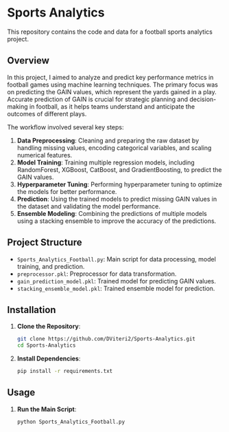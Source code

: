 
# Sports Analytics

This repository contains the code and data for a football sports analytics project.

## Overview

In this project, I aimed to analyze and predict key performance metrics in football games using machine learning techniques. The primary focus was on predicting the GAIN values, which represent the yards gained in a play. Accurate prediction of GAIN is crucial for strategic planning and decision-making in football, as it helps teams understand and anticipate the outcomes of different plays.

The workflow involved several key steps:

1. **Data Preprocessing**: Cleaning and preparing the raw dataset by handling missing values, encoding categorical variables, and scaling numerical features.
2. **Model Training**: Training multiple regression models, including RandomForest, XGBoost, CatBoost, and GradientBoosting, to predict the GAIN values.
3. **Hyperparameter Tuning**: Performing hyperparameter tuning to optimize the models for better performance.
4. **Prediction**: Using the trained models to predict missing GAIN values in the dataset and validating the model performance.
5. **Ensemble Modeling**: Combining the predictions of multiple models using a stacking ensemble to improve the accuracy of the predictions.

## Project Structure

- `Sports_Analytics_Football.py`: Main script for data processing, model training, and prediction.
- `preprocessor.pkl`: Preprocessor for data transformation.
- `gain_prediction_model.pkl`: Trained model for predicting GAIN values.
- `stacking_ensemble_model.pkl`: Trained ensemble model for prediction.

## Installation

1. **Clone the Repository**:
   ```sh
   git clone https://github.com/DViteri2/Sports-Analytics.git
   cd Sports-Analytics
   ```

2. **Install Dependencies**:
   ```sh
   pip install -r requirements.txt
   ```

## Usage

1. **Run the Main Script**:
   ```sh
   python Sports_Analytics_Football.py
   ```

